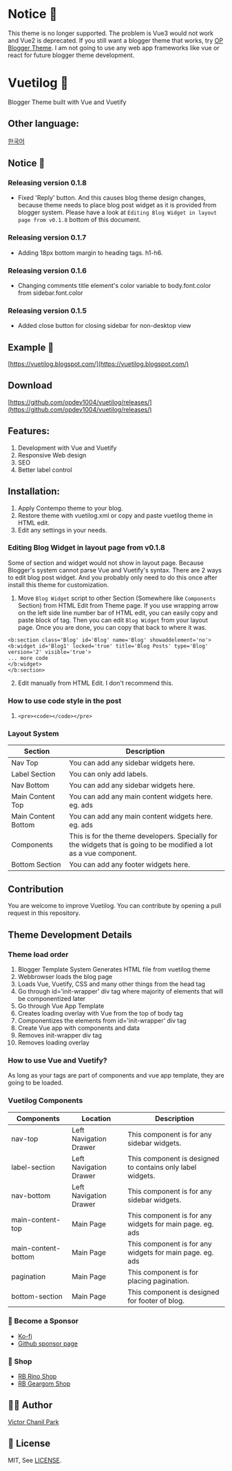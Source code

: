 # Notice 📢
This theme is no longer supported. The problem is Vue3 would not work and Vue2 is deprecated.
If you still want a blogger theme that works, try [OP Blogger Theme](https://github.com/opdev1004/op-blogger-themes).
I am not going to use any web app frameworks like vue or react for future blogger theme development.


# Vuetilog 🥇

Blogger Theme built with Vue and Vuetify

## Other language:

[한국어](/lang/ko)

## Notice 📢

### Releasing version 0.1.8

- Fixed 'Reply' button. And this causes blog theme design changes, because theme needs to place blog post widget as it is provided from blogger system. Please have a look at `Editing Blog Widget in layout page from v0.1.8` bottom of this document.

### Releasing version 0.1.7

- Adding 18px bottom margin to heading tags. h1-h6.

### Releasing version 0.1.6

- Changing comments title element's color variable to body.font.color from sidebar.font.color

### Releasing version 0.1.5

- Added close button for closing sidebar for non-desktop view

## Example 📖

[https://vuetilog.blogspot.com/](https://vuetilog.blogspot.com/)

## Download

[https://github.com/opdev1004/vuetilog/releases/](https://github.com/opdev1004/vuetilog/releases/)

## Features:

1. Development with Vue and Vuetify
2. Responsive Web design
3. SEO
4. Better label control

## Installation:

1. Apply Contempo theme to your blog.
2. Restore theme with vuetilog.xml or copy and paste vuetilog theme in HTML edit.
3. Edit any settings in your needs.

### Editing Blog Widget in layout page from v0.1.8

Some of section and widget would not show in layout page. Because Blogger's system cannot parse Vue and Vuetify's syntax. There are 2 ways to edit blog post widget. And you probably only need to do this once after install this theme for customization.

1. Move `Blog Widget` script to other Section (Somewhere like `Components` Section) from HTML Edit from Theme page. If you use wrapping arrow on the left side line number bar of HTML edit, you can easily copy and paste block of tag. Then you can edit `Blog Widget` from your layout page. Once you are done, you can copy that back to where it was.

```
<b:section class='Blog' id='Blog' name='Blog' showaddelement='no'>
<b:widget id='Blog1' locked='true' title='Blog Posts' type='Blog' version='2' visible='true'>
... more code
</b:widget>
</b:section>
```

2. Edit manually from HTML Edit. I don't recommend this.

### How to use code style in the post

1. `<pre><code></code></pre>`

### Layout System

| Section             | Description                                                                                                        |
| ------------------- | ------------------------------------------------------------------------------------------------------------------ |
| Nav Top             | You can add any sidebar widgets here.                                                                              |
| Label Section       | You can only add labels.                                                                                           |
| Nav Bottom          | You can add any sidebar widgets here.                                                                              |
| Main Content Top    | You can add any main content widgets here. eg. ads                                                                 |
| Main Content Bottom | You can add any main content widgets here. eg. ads                                                                 |
| Components          | This is for the theme developers. Specially for the widgets that is going to be modified a lot as a vue component. |
| Bottom Section      | You can add any footer widgets here.                                                                               |

## Contribution

You are welcome to improve Vuetilog.
You can contribute by opening a pull request in this repository.

## Theme Development Details

### Theme load order

1. Blogger Template System Generates HTML file from vuetilog theme
2. Webbrowser loads the blog page
3. Loads Vue, Vuetify, CSS and many other things from the head tag
4. Go through id='init-wrapper' div tag where majority of elements that will be componentized later
5. Go through Vue App Template
6. Creates loading overlay with Vue from the top of body tag
7. Componentizes the elements from id='init-wrapper' div tag
8. Create Vue app with components and data
9. Removes init-wrapper div tag
10. Removes loading overlay

### How to use Vue and Vuetify?

As long as your tags are part of components and vue app template, they are going to be loaded.

### Vuetilog Components

| Components          | Location               | Description                                                |
| ------------------- | ---------------------- | ---------------------------------------------------------- |
| nav-top             | Left Navigation Drawer | This component is for any sidebar widgets.                 |
| label-section       | Left Navigation Drawer | This component is designed to contains only label widgets. |
| nav-bottom          | Left Navigation Drawer | This component is for any sidebar widgets.                 |
| main-content-top    | Main Page              | This component is for any widgets for main page. eg. ads   |
| main-content-bottom | Main Page              | This component is for any widgets for main page. eg. ads   |
| pagination          | Main Page              | This component is for placing pagination.                  |
| bottom-section      | Main Page              | This component is designed for footer of blog.             |

### 👼 Become a Sponsor

- [Ko-fi](https://ko-fi.com/opdev1004)
- [Github sponsor page](https://github.com/sponsors/opdev1004)

### 🎁 Shop

- [RB Rino Shop](https://www.redbubble.com/shop/ap/149559711)
- [RB Geargom Shop](https://www.redbubble.com/people/Geargom/shop)

## 👨‍💻 Author

[Victor Chanil Park](https://github.com/opdev1004)

## 💯 License

MIT, See [LICENSE](./LICENSE).

